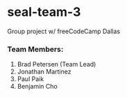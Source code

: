 # seal-team-3
Group project w/ freeCodeCamp Dallas

### Team Members:
1. Brad Petersen (Team Lead)
2. Jonathan Martinez
3. Paul Paik
4. Benjamin Cho
